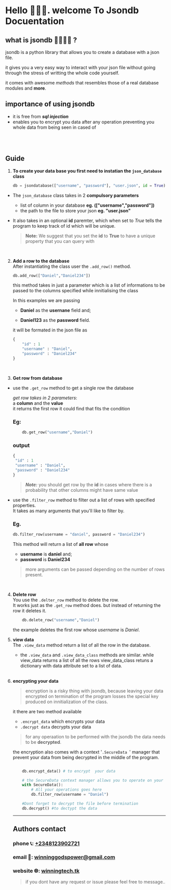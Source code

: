 # Hello 🙋‍♀️👋. welcome To Jsondb Docuentation

## what is jsondb 🤷‍♂️🤷‍♀️ ?
 jsondb is a python library that allows you to create a database with a json file. 

 it gives you a very easy way to interact with your json file without going through the stress of writting the whole code yourself.  

 it comes with awesome _methods_ that resembles those of a real database modules and __more__.

## importance of using jsondb
* it is free from ___sql injection___
* enables you to encrypt you data after any operation preventing you whole data from being seen in cased of   
<br>
<br>

## Guide
1.  __To create your data base you first need to instatian the ```json_database``` class__

    ``` python
    db = jsondatabase(["username", "password"], "user.json", id = True)
    ```

* The ```json_database``` class takes in 2 __compulsory parameters__
    * list of column in your database __eg. (["username","password"])__
    * the path to the file to store your json __eg. "user.json"__

* It also takes in an optional __id__ paremter, which when set to _True_ tells the program to keep track of id which will be unique.

    >__Note:__ We suggest that you set the __id__ to __True__ to have a unique property that you can query with

<br>

2.  __Add a row to the database__  
After instantiating the class user the ```.add_row()``` method.

    ``` python
    db.add_row(["Daniel","Daniel234"])
    ```

    this method takes in just a parameter which is a list of informations to be passed to the columns specified while innitialising the class

    In this examples we are passing 
    * __Daniel__ as the __usernane__ field and;

    * __Daniel123__ as the __password__ field. 

    it will be formated in the json file as
    ``` python
    {
        "id" : 1
        "username" : "Daniel",
        "password" : "Daniel234"
    }
    ```

<br>

3. __Get row from database__
* use the ```.get_row``` method to get a single row the database

    _get row takes in 2 parameters_:  
    a __column__ and the __value__  
    it returns the first row it could find that fits the condition 

    ### Eg:
    ``` python
        db.get_row("username","Daniel")
    ```

    ### output
    ``` python
    {
     "id" : 1
     "username" : "Daniel",
     "password" : "Daniel234"
    }
    ```
    > ___Note:___ you should get row by the __id__ in cases where there is a probability that other columns might have same value



* use the ```.filter_row``` method to filter out a list of rows with specified properties.  
It takes as many arguments that you'll like to filter by.
    ### Eg.
    ``` python
    db.filter_row(username = "daniel", password = "Daniel234")
    ```

    This method will return a list of __all row__ whose 
    * __username__ is __daniel__ and;
    * __password__ is __Daniel234__  


    >  more arguments can be passed depending on the number of rows present.

<br>

4. __Delete row__  
You use the ```.delter_row``` method to delete the row.  
It works just as the ```.get_row``` method does. but instead of returning the row it deletes it.
   
    ``` python
        db.delete_row("username","Daniel")
    ``` 
     the example deletes the first row whose _username_ is _Daniel_.

4. __view data__  
The ```.view_data``` method return a list of all the row in the database.

    * the ```.view_data``` and ```.view_data_class``` methods are similar.
    while view_data returns a list of all the rows
    view_data_class retuns a dictionary with data attribute set to a list of data.  

    <br>

5. __encrypting your data__  
    > encryption is a risky thing with jsondb, because leaving your data encrypted on termination of the program losses the special key produced on innitialization of the class.

    it there are two method available
    * ```.encrypt_data``` which encrypts your data
    * ```.decrypt data``` decrypts your data

    > for any operaation to be performed with the jsondb the data needs to be __decrypted__.

    the encryption also comes with a context '````.SecureData ````' manager that prevent your data from being decrypted in the middle of the program.  

    ``` python

        db.encrypt_data() # to encrypt  your data

        # the SecureData context manager allows you to operate on your database without encryption
        with SecureData():
            # All your operations goes here
            db.filter_row(username = "Daniel")

        #Dont forget to decrypt the file before termination
        db.decrypt() #to dectypt the data
    ```

    ___

    ## Authors contact
    ### phone 📞: <a href="tel:+2348123902721"> +2348123902721</a>
    ### email 📨: [winninggodspower@gmail.com](mailto:winninggodspower@gmail.com)
    ### website 🌐: [winningtech.tk](https://winningtech.tk/)

    > if you dont have any request or issue please feel free to message..










